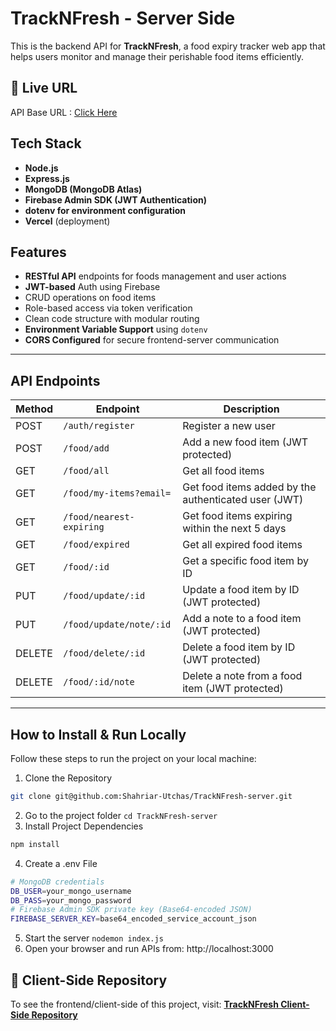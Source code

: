 # TrackNFresh - Server Side

This is the backend API for **TrackNFresh**, a food expiry tracker web app that helps users monitor and manage their perishable food items efficiently.

## 🔗 Live URL

API Base URL : [Click Here](https://track-n-fresh-server.vercel.app)

## Tech Stack
- **Node.js**
- **Express.js**
- **MongoDB (MongoDB Atlas)**
- ****Firebase Admin SDK** (JWT Authentication)**
- **dotenv for environment configuration**
- **Vercel** (deployment)

## Features
- **RESTful API** endpoints for foods management and user actions
- **JWT-based** Auth using Firebase
- CRUD operations on food items
- Role-based access via token verification
- Clean code structure with modular routing
- **Environment Variable Support** using `dotenv`
- **CORS Configured** for secure frontend-server communication

---
## API Endpoints

| Method | Endpoint                    | Description                                          |
|--------|-----------------------------|----------------------------------------------------- |
| POST   | `/auth/register`            | Register a new user                                  |
| POST   | `/food/add`                 | Add a new food item (JWT protected)                  |
| GET    | `/food/all`                 | Get all food items                                   |
| GET    | `/food/my-items?email=`     | Get food items added by the authenticated user (JWT) |
| GET    | `/food/nearest-expiring`    | Get food items expiring within the next 5 days       |
| GET    | `/food/expired`             | Get all expired food items                           |
| GET    | `/food/:id`                 | Get a specific food item by ID                       |
| PUT    | `/food/update/:id`          | Update a food item by ID (JWT protected)             |
| PUT    | `/food/update/note/:id`     | Add a note to a food item (JWT protected)            |
| DELETE | `/food/delete/:id`          | Delete a food item by ID (JWT protected)             |
| DELETE | `/food/:id/note`            | Delete a note from a food item (JWT protected)       |

---
## How to Install & Run Locally

Follow these steps to run the project on your local machine:

1. Clone the Repository

```sh
git clone git@github.com:Shahriar-Utchas/TrackNFresh-server.git
```
2. Go to the project folder ```cd TrackNFresh-server```
3. Install Project Dependencies
```sh
npm install
```
4. Create a .env File
```sh
# MongoDB credentials
DB_USER=your_mongo_username
DB_PASS=your_mongo_password
# Firebase Admin SDK private key (Base64-encoded JSON)
FIREBASE_SERVER_KEY=base64_encoded_service_account_json
```
5. Start the server ```nodemon index.js```
6. Open your browser and run APIs from: http://localhost:3000

## 🔗 Client-Side Repository

To see the frontend/client-side of this project, visit:  [**TrackNFresh Client-Side Repository**](https://github.com/Shahriar-Utchas/TrackNFresh-client)
